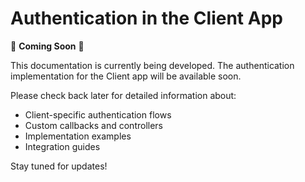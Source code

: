 # Authentication in the Client App

🚧 **Coming Soon** 🚧

This documentation is currently being developed. The authentication implementation for the Client app will be available soon.

Please check back later for detailed information about:
- Client-specific authentication flows
- Custom callbacks and controllers
- Implementation examples
- Integration guides

Stay tuned for updates!
